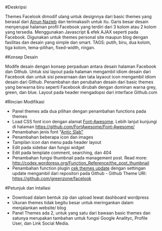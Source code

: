 #Deskripsi 

Themes Facelook dimodif ulang untuk designnya dari basic themes yang berasal dari <a href="http://nazieb.com/456/smells-like-facebook">Ainun Nazieb</a> dan terimakasih untuk itu. Garis besar desain menyerupai halaman profil Facebook yang terdiri dari 3 kolom atau 2 kolom yang tersedia. Menggunakan Javascript & efek AJAX seperti pada Facebook. Digunakan untuk themes personal site maupun blog dengan fasilitas dan desain yang simple dan smart.
TAGS: putih, biru, dua kolom, tiga kolom, tema-pilihan, fixed-width, ringan. 


#Konsep Desain 

Modife desain dengan konsep perpaduan antara desain halaman Facebook dan Github. Untuk sisi layout pada halaman mengambil idiom desain dari Facebook dan untuk sisi pewarnaan dan tata layaout icon mengambil idiom desain dari Github. Penambahan dan perubahan desain dari basic themes yang berwarna biru seperti Facebook dirubah dengan dominan warna grey, green, dan blue. Layout pada header mengadopsi dari interface Github.com

#Rincian Modifikasi

* Panel themes ada dua pilihan dengan penambahan functions pada themes
* Load CSS font icon dengan alamat <a href="http://netdna.bootstrapcdn.com/font-awesome/4.0.3/css/font-awesome.css">Font-Awesome</a>. Lebih lanjut kunjungi di halaman https://github.com/FortAwesome/Font-Awesome/
* Penambahan jenis font "<a href="https://www.google.com/fonts/specimen/Antic+Slab">Antic Slab"</a>
* Penambahan beberapa icon dan images
* Tampilan icon dan menu pada header layout
* Edit pada sidebar dan fungsi widget
* Edit pada template comment, searching, dan 404
* Penambahan fungsi thumbnail pada management post. Read more: http://codex.wordpress.org/Function_Reference/the_post_thumbnail
* Penambahan function plugin <a href="https://github.com/greenzone/Theme-Updater">cek themes update</a> dengan settingan update mengambil dari repositori pada Github - Github Theme URI: https://github.com/greenzone/facelook

#Petunjuk dan Intallasi
* Download dalam bentuk zip dan upload lewat dashboard wordpress
* Ukuran themes tidak begitu besar untuk meringankan dalam menjalankan website/ blog
* Panel Themes ada 2, untuk yang satu dari bawaan basic themes dan satunya merupakan tambahan untuk fungsi Google Analityc, Profile User, dan Link Social Media.
